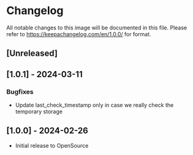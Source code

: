# Changelog

All notable changes to this image will be documented in this file.
Please refer to https://keepachangelog.com/en/1.0.0/ for format.

## [Unreleased]

## [1.0.1] - 2024-03-11
### Bugfixes
- Update last_check_timestamp only in case we really check the temporary storage

## [1.0.0] - 2024-02-26
- Initial release to OpenSource
